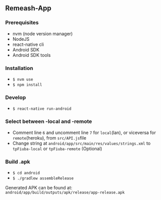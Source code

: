 ## Remeash-App

### Prerequisites

* nvm (node version manager)
* NodeJS
* react-native cli
* Android SDK 
* Android SDK tools

### Installation 

* `$ nvm use`
* `$ npm install`

### Develop

* `$ react-native run-android`

### Select between -local and -remote

* Comment line `6` and uncomment line `7` for `local`(lan), or viceversa for `remote`(heroku), from `src/API.js`file
* Change string at `android/app/src/main/res/values/strings.xml` to `tpFiuba-local` or `tpFiuba-remote` (Optional)

### Build .apk 

* `$ cd android`
* `$ ./gradlew assembleRelease`

Generated APK can be found at:
`android/app/build/outputs/apk/release/app-release.apk`


